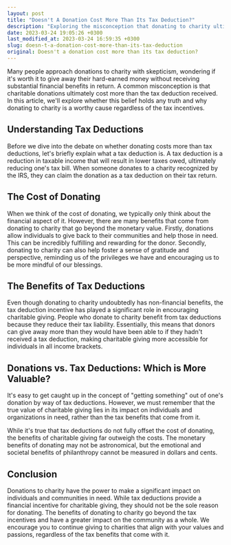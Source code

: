 ```yaml
---
layout: post
title: "Doesn't A Donation Cost More Than Its Tax Deduction?"
description: "Exploring the misconception that donating to charity ultimately costs more than the tax deduction received."
date: 2023-03-24 19:05:26 +0300
last_modified_at: 2023-03-24 16:59:35 +0300
slug: doesn-t-a-donation-cost-more-than-its-tax-deduction
original: Doesn't a donation cost more than its tax deduction?
---
```

Many people approach donations to charity with skepticism, wondering if it's worth it to give away their hard-earned money without receiving substantial financial benefits in return. A common misconception is that charitable donations ultimately cost more than the tax deduction received. In this article, we'll explore whether this belief holds any truth and why donating to charity is a worthy cause regardless of the tax incentives.

## Understanding Tax Deductions

Before we dive into the debate on whether donating costs more than tax deductions, let's briefly explain what a tax deduction is. A tax deduction is a reduction in taxable income that will result in lower taxes owed, ultimately reducing one's tax bill. When someone donates to a charity recognized by the IRS, they can claim the donation as a tax deduction on their tax return.

## The Cost of Donating

When we think of the cost of donating, we typically only think about the financial aspect of it. However, there are many benefits that come from donating to charity that go beyond the monetary value. Firstly, donations allow individuals to give back to their communities and help those in need. This can be incredibly fulfilling and rewarding for the donor. Secondly, donating to charity can also help foster a sense of gratitude and perspective, reminding us of the privileges we have and encouraging us to be more mindful of our blessings.

## The Benefits of Tax Deductions

Even though donating to charity undoubtedly has non-financial benefits, the tax deduction incentive has played a significant role in encouraging charitable giving. People who donate to charity benefit from tax deductions because they reduce their tax liability. Essentially, this means that donors can give away more than they would have been able to if they hadn't received a tax deduction, making charitable giving more accessible for individuals in all income brackets.

## Donations vs. Tax Deductions: Which is More Valuable?

It's easy to get caught up in the concept of "getting something" out of one's donation by way of tax deductions. However, we must remember that the true value of charitable giving lies in its impact on individuals and organizations in need, rather than the tax benefits that come from it.

While it's true that tax deductions do not fully offset the cost of donating, the benefits of charitable giving far outweigh the costs. The monetary benefits of donating may not be astronomical, but the emotional and societal benefits of philanthropy cannot be measured in dollars and cents.

## Conclusion

Donations to charity have the power to make a significant impact on individuals and communities in need. While tax deductions provide a financial incentive for charitable giving, they should not be the sole reason for donating. The benefits of donating to charity go beyond the tax incentives and have a greater impact on the community as a whole. We encourage you to continue giving to charities that align with your values and passions, regardless of the tax benefits that come with it.